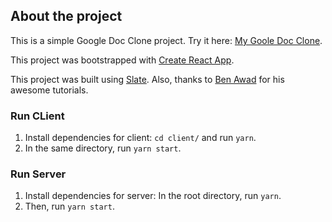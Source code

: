 ## About the project

This is a simple Google Doc Clone project. Try it here: [My Goole Doc Clone](http://fakedoc.herokuapp.com).  

This project was bootstrapped with [Create React App](https://github.com/facebook/create-react-app).  

This project was built using [Slate](https://github.com/ianstormtaylor/slate). Also, thanks to [Ben Awad](https://www.youtube.com/user/99baddawg) for his awesome tutorials. 

### Run CLient

1. Install dependencies for client: `cd client/` and run `yarn`.  
2. In the same directory, run `yarn start`.

### Run Server

1. Install dependencies for server: In the root directory, run `yarn`.
2. Then, run `yarn start`.



